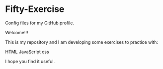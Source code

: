 # Fifty-Exercise
Config files for my GitHub profile.

Welcome!!!

This is my repository and I am developing some exercises to practice with:

HTML
JavaScript
css

I hope you find it useful.
